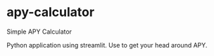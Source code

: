 # apy-calculator
Simple APY Calculator

Python application using streamlit. Use to get your head around APY.
